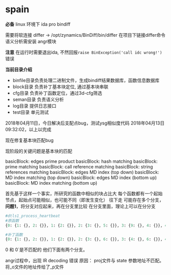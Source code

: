 # spain

**必备**
linux 环境下
ida pro
bindiff

需要将软连接 differ -> /opt/zynamics/BinDiff/bin/differ
在项目下链接differ命令
语义分析需安装
angr模块

**注意**
在运行时需要退出ida, 不然回报`raise BinException('call idc wrong!')`错误

**当前目录介绍**
- binfile目录负责处理二进制文件，生成bindiff结果数据库，函数信息数据库
- block目录 负责补丁基本块定位, 通过基本块串联
- cfg目录 负责补丁函数定位，通过3d-cfg筛选
- seman目录 负责语义分析
- log目录 提供日志接口
- test目录 单元测试

2018年04月11日，今日解决后支配点bug，测试ysg相似度代码
2018年04月13日09:32:02，以上以完成

现在修复基本块匹配bug

现阶段的关键问题是基本块的匹配

basicBlock: edges prime product
basicBlock: hash matching
basicBlock: prime matching
basicBlock: call reference matching
basicBlock: string references matching
basicBlock: edges MD index (top down)
basicBlock: MD index matching (top down)
basicBlock: edges MD index (bottom up)
basicBlock: MD index matching (bottom up)


首先基于这样一个事实，所研究的函数中相似的块占比大
每个函数都有一个起始节点，起始点可能相似，也可能不同（即发生变化）
往下走 可能存在多个分支，**问题1**，将分支对应起来，再在分支里比较
    在分支里面，理论上可以在分分支

```python
#dtls1_process_heartbeat
#原函数
{0: {1: {}, 2: {}}, 1: {2: {}}, 2: {3: {}, 5: {}}, 3: {9: {}, 4: {}}, 4: {}, 5: {8: {}, 6: {}}, 6: {8: {}, 7: {}}, 7: {8: {}}, 8: {4: {}}, 9: {10: {}, 4: {}}, 10: {11: {}, 4: {}}, 11: {4: {}}}

#补丁函数
{0: {1: {}, 2: {}}, 1: {2: {}}, 2: {3: {}, 6: {}}, 3: {4: {}, 6: {}}, 4: {5: {}, 7: {}}, 5: {12: {}, 6: {}}, 6: {}, 7: {8: {}, 6: {}}, 8: {9: {}, 11: {}}, 9: {10: {}, 11: {}}, 10: {11: {}}, 11: {6: {}}, 12: {13: {}, 6: {}}, 13: {14: {}, 6: {}}, 14: {6: {}}}
```
0 和 0`是不匹配的
    他们下面有两个分支。



angr过程中，出现 IR decoding 错误
原因： proj文件与 state 参数地址不匹配。 将_o文件的地址传给了_p文件
